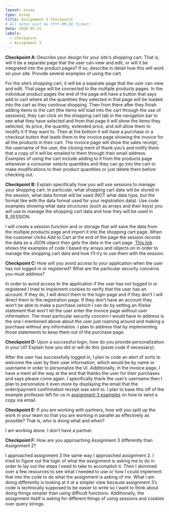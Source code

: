 ```yaml
---
layout: essay
type: essay
title: Assignment 3 Checkpoint
# All dates must be YYYY-MM-DD format!
date: 2020-05-15
labels:
  - Checkpoint
  - Assignment 3
---
```

<strong>Checkpoint A:</strong>
Describe your design for your site's shopping cart. That is, will it be a separate page that the user can view and edit, or will it be integrated into the product pages? If so, describe in detail how this will work on your site. Provide several examples of using the cart.
 
For the site’s shopping cart, it will be a separate page that the user can view and edit. That page will be connected to the multiple products pages. In the individual product pages the end of the page will have a button that says add to cart where all the quantities they selected in that page will be loaded into the cart as they continue shopping. Then from there after they finish adding items to the cart (the items will load into the cart through the use of sessions), they can click on the shopping cart tab in the navigation bar to see what they have selected and from that page it will show the items they selected, its price, the quantity, extended price, and will allow them to modify it if they want to. Then at the bottom it will have a purchase or a checkout button that leads them to the invoice page showing the invoice for all the products in their cart. The invoice page will show the sales receipt, the username of the user, the closing ment of thank you’s and notify them that a copy of it will be emailed to them through their email address. Examples of using the cart include adding to it from the products page whenever a consumer selects quantities and they can go into the cart to make modifications to their product quantities or just delete them before checking out. 

<strong>Checkpoint B:</strong>
Explain specifically how you will use sessions to manage your shopping cart. In particular, what shopping cart data will be stored in the session, what data format will be used (NOT what data type, but the format like with the data format used for your registration data). Use code examples showing what data structures (such as arrays and their keys) you will use to manage the shopping cart data and how they will be used in $_SESSION. 
 
I will create a session function and or storage that will save the data from the multiple products page and import it into the shopping cart page. When the customer clicks Add to Cart at the end of the page the session records the data as a JSON object then gets the data in the cart page. <a href="https://dport96.github.io/ITM352/morea/180.Assignment3/reading-code-examples.html">This link</a> shows the examples of code I based my arrays and objects on in order to manage the shopping cart data and how I'll try to use them with the session. 
 
<strong>Checkpoint C:</strong>
How will you avoid access to your application when the user has not logged in or registered? What are the particular security concerns you must address?

In order to avoid access to the application if the user has not logged in or registered I tried to implement cookies to verify that the user has an account. If they do, I will direct them to the login page and if they don’t I will direct them to the registration page. If they don’t have an account they won’t be able to make a purchase (which I can do by setting an if/else statement that won’t let the user enter the invoice page without user information. The most particular security concern I would have to address is the one I mentioned above about the user just roaming around and making a purchase without any information. I plan to address that by implementing those statements to keep them out of the purchase page.  

<strong>Checkpoint D:</strong>
Upon a successful login, how do you provide personalization in your UI? Explain how you did or will do this (paste code if necessary):

After the user has successfully logged in, I plan to code an alert of sorts to welcome the user by their user information, which would be by name or username in order to personalize the UI. Additionally, in the invoice page, I have a ment all the way at the end that thanks the user for their purchases and says please come again. I specifically thank the user’s username then I plan to personalize it even more by displaying the email that the order/payment confirmation receipt was sent to. I plan to base this off of the example professor left for us in <a href="https://dport96.github.io/ITM352/morea/180.Assignment3/reading-code-examples.html">assignment 3 examples<a/> on how to send a copy via email. 
 
<strong>Checkpoint E:</strong>
If you are working with partners, how will you split up the work in your team so that you are working in parallel as effectively as possible? That is, who is doing what and when?
 
I am working alone. I don’t have a partner. 

<strong>Checkpoint F:</strong>
How are you approaching Assignment 3 differently than Assignment 2?

I approached assignment 3 the same way I approached assignment 2. I tried to figure out the logic of what the assignment is asking me to do in order to lay out the steps I need to take to accomplish it. Then I skimmed over a few resources to see what I needed to use or how I could implement that into the code to do what the assignment is asking of me. What I am doing differently is looking at it at a simpler view because assignment 3’s code is technically supposed to be easier to write so I want to think about doing things simpler than using difficult functions. Additionally, the assignment itself is asking for different things of using sessions and cookies over query strings. 
